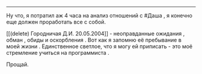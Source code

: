 ___

Ну что, я потратил аж 4 часа на анализ отношений с #Даша , я конечно еще должен проработать все с собой. 

[[(delete) Городничая Д.И. 20.05.2004]] - неоправданные ожидания , обман , обиды и оскорбления . 
Вот как я запомню её пребывание в моей жизни . 
Единственное светлое, что я могу ей приписать - это моё стремление учиться на программиста .

Прощай.
